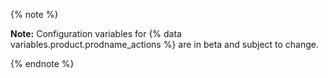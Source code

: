 {% note %}

**Note:** Configuration variables for {% data variables.product.prodname_actions %} are in beta and subject to change.

{% endnote %}